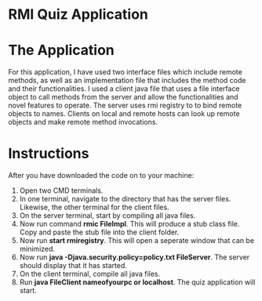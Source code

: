 # RMI Quiz Application

# The Application
For this application, I have used two interface files which include remote methods, as well as an implementation file that includes
the method code and their functionalities. I used a client java file that uses a file interface object to call methods from the server and allow the functionalities
and novel features to operate. The server uses rmi registry to to bind remote objects to names. Clients on local and remote hosts can look up remote objects and make
remote method invocations. 

# Instructions
After you have downloaded the code on to your machine:
1. Open two CMD terminals.
2. In one terminal, navigate to the directory that has the server files. Likewise, the other terminal for the client files.
3. On the server terminal, start by compiling all java files.
4. Now run command **rmic FileImpl**. This will produce a stub class file. Copy and paste the stub file into the client folder.
5. Now run **start rmiregistry**. This will open a seperate window that can be minimized.
6. Now run **java -Djava.security.policy=policy.txt FileServer**. The server should display that it has started.
7. On the client terminal, compile all java files.
8. Run **java FileClient nameofyourpc or localhost**. The quiz application will start.
